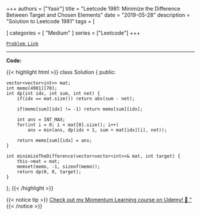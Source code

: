 
+++
authors = ["Yasir"]
title = "Leetcode 1981: Minimize the Difference Between Target and Chosen Elements"
date = "2019-05-28"
description = "Solution to Leetcode 1981"
tags = [
    
]
categories = [
    "Medium"
]
series = ["Leetcode"]
+++



[`Problem Link`](https://leetcode.com/problems/minimize-the-difference-between-target-and-chosen-elements/description/)

---

**Code:**

{{< highlight html >}}
class Solution {
public:
    
    vector<vector<int>> mat;
    int memo[4901][70];
    int dp(int idx, int sum, int net) {
        if(idx == mat.size()) return abs(sum - net);
        
        if(memo[sum][idx] != -1) return memo[sum][idx];
        
        int ans = INT_MAX;
        for(int i = 0; i < mat[0].size(); i++)
            ans = min(ans, dp(idx + 1, sum + mat[idx][i], net));
        
        return memo[sum][idx] = ans;
    }
    
    int minimizeTheDifference(vector<vector<int>>& mat, int target) {
        this->mat = mat;
        memset(memo, -1, sizeof(memo));
        return dp(0, 0, target);
    }
};
{{< /highlight >}}


{{< notice tip >}}
[Check out my Momentum Learning course on Udemy! 🚀 "](https://www.udemy.com/course/blind-75-the-data-structures-and-algorithms-essentials/)
{{< /notice >}}


